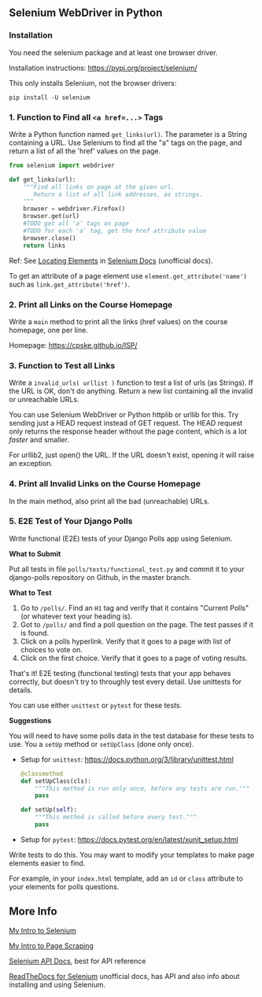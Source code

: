 ## Selenium WebDriver in Python

### Installation

You need the selenium package and at least one browser driver.

Installation instructions: https://pypi.org/project/selenium/

This only installs Selenium, not the browser drivers:
```shell
pip install -U selenium
```

### 1. Function to Find all `<a href=...>` Tags

Write a Python function named `get_links(url)`.
The parameter is a String containing a URL.
Use Selenium to find all the "a" tags on the page,
and return a list of all the 'href' values on the page.

```python
from selenium import webdriver

def get_links(url):
    """Find all links on page at the given url.
       Return a list of all link addresses, as strings.
    """
    browser = webdriver.Firefox()
    browser.get(url)
    #TODO get all 'a' tags on page
    #TODO for each 'a' tag, get the href attribute value
    browser.close()
    return links
```

Ref: See [Locating Elements](https://selenium-python.readthedocs.io/locating-elements.html)
in [Selenium Docs](https://selenium-python.readthedocs.io/locating-elements.html) (unofficial docs).

To get an attribute of a page element use `element.get_attribute('name')`
such as `link.get_attribute('href')`.

### 2. Print all Links on the Course Homepage

Write a `main` method to print all the links (href values)
on the course homepage, one per line.

Homepage:  https://cpske.github.io/ISP/

### 3. Function to Test all Links

Write a `invalid_urls( urllist )` function
to test a list of urls (as Strings).
If the URL is OK, don't do anything.
Return a new list containing all the invalid or unreachable URLs.

You can use Selenium WebDriver or Python httplib or urllib for this.
Try sending just a HEAD request instead of GET request. 
The HEAD request only returns the response header without the page content, 
which is a lot *faster* and smaller.

For urllib2, just open() the URL.  If the URL doesn't exist,
opening it will raise an exception.

### 4. Print all Invalid Links on the Course Homepage

In the main method, also print all the bad (unreachable) URLs.


### 5. E2E Test of Your Django Polls

Write functional (E2E) tests of your Django Polls app using Selenium.

**What to Submit**

Put all tests in file `polls/tests/functional_test.py` and commit it to
your django-polls repository on Github, in the master branch.

**What to Test**

1. Go to `/polls/`.  Find an `H1` tag and verify that it contains "Current Polls" (or whatever text your heading is).
2. Got to `/polls/` and find a poll question on the page.  The test passes if it is found.
3. Click on a polls hyperlink.  Verify that it goes to a page with list of choices to vote on.
4. Click on the first choice.  Verify that it goes to a page of voting results.

That's it!  E2E testing (functional testing) tests that your app behaves correctly, but doesn't try to throughly test every detail.  Use unittests for details.

You can use either `unittest` or `pytest` for these tests.

**Suggestions**

You will need to have some polls data in the test database for these
tests to use.  You a `setUp` method or `setUpClass` (done only once).

* Setup for `unittest`: https://docs.python.org/3/library/unittest.html
    ```python
    @classmethod
    def setUpClass(cls):
        """This method is run only once, before any tests are run."""
        pass

    def setUp(self):
        """This method is called before every test."""
        pass
    ```
* Setup for `pytest`: https://docs.pytest.org/en/latest/xunit_setup.html

Write tests to do this.  You may want to modify your templates to make page elements easier to find.

For example, in your `index.html` template, add an `id` or `class` attribute to your elements for polls questions.

## More Info

[My Intro to Selenium](/ISP/testing/Selenium-intro)

[My Intro to Page Scraping](/ISP/testing/Selenium-scraping)

[Selenium API Docs](https://selenium.dev/selenium/docs/api/py/), best for API reference

[ReadTheDocs for Selenium](https://selenium-python.readthedocs.io/api.html) unofficial docs, has API and also info about installing and using Selenium.

